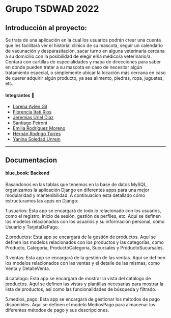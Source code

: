 # Grupo TSDWAD 2022

## Introducción al proyecto: 
Se trata de una aplicación en la cual los usuarios podrán crear una cuenta que les facilitará ver el historial clínico de su mascota, seguir un calendario de vacunación y desparasitación, sacar turno en alguna veterinaria cercana a su domicilio con la posibilidad de elegir el/la médico/a veterinario/a. Contará con cartillas de especialidades y mapa de direcciones para saber en dónde pueden tratar a su mascota en caso de necesitar algún tratamiento especial, o simplemente ubicar la locación más cercana en caso de querer adquirir algún producto, ya sea alimento, piedras, ropa, juguetes, etc. 


#### Integrantes :rocket:

- [Lorena Aylen Gil](http://github.com/Loreaylen "Lorena Aylen Gil")
- [Florencia Itatí Ríos](http://github.com/FlorenciaItati "Florencia Itatí Ríos")
- [Jeremias Uriel Diaz](http://github.com/Uriel-98 "Jeremias Uriel Diaz")
- [Santiago Peironi](https://github.com/santipeironi "Santiago Peironi")
- [Emilia Rodríguez Moreno](http://github.com/MundoViolento "Emilia Rodríguez Moreno")
- [Hernán Rodrigo Torres](http://github.com/HernanRT "Hernán Rodrigo Torres")
- [Yanina Soledad Unrein](http://github.com/Yanina-Unrein "Yanina Soledad Unrein")

-------------  

## Documentacion
#### blue_book: Backend
Basandonos en las tablas que tenemos en la base de datos MySQL,  organizamos la aplicación Django en diferentes apps para una mejor modularidad y mantenibilidad. A continuacion esta detallado cómo estructuramos las apps en Django:

1.usuarios: Esta app se encargará de todo lo relacionado con los usuarios, como el registro, inicio de sesión, gestión de perfiles, etc. Aquí se definen los modelos relacionados con los usuarios y su información personal, como Usuario y TarjetaDePago.

2.productos: Esta app se encargará de la gestión de productos. Aquí se definen los modelos relacionados con los productos y las categorías, como Producto, Categoria, ProductoCategoria, Sucursales y ProductoSucursales.

3.ventas: Esta app se encargará de la gestión de las ventas. Aquí se definen los modelos relacionados con las ventas y el detalle de las mismas, como Venta y DetalleVenta.

4.catalogo: Esta app se encargará de mostrar la vista del catálogo de productos. Aquí se definen las vistas y plantillas necesarias para mostrar la lista de productos, así como las funcionalidades de búsqueda y filtrado.

5.medios_pago: Esta app se encargará de gestionar los métodos de pago disponibles. Aquí se definen el modelo MediosPago para almacenar los diferentes métodos de pago y sus descripciones.

